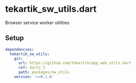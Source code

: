 # tekartik_sw_utils.dart

Browser service worker utilities

## Setup

```yaml
dependencies:
  tekartik_sw_utils:
    git:
      url: https://github.com/tekartik/app_web_utils.dart
      ref: dart2_3
      path: packages/sw_utils
    version: '>=0.1.0'
```